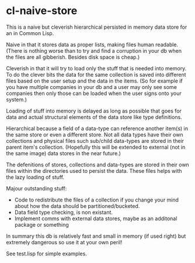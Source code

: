 # cl-naive-store
This is a naive but cleverish hierarchical persisted in memory data store for an in Common Lisp.

Naive in that it stores data as proper lists, making files human readable. (There
is nothing worse than to try and find a corruption in your db when the files 
are all gibberish. Besides disk space is cheap.)

Cleverish in that it will try to load only the stuff that is needed into memory.
To do the clever bits the data for the same collection is saved into different files
based on the user setup and the data in the items. (So for example if you have 
multiple companies in your db and a user may only see some companies then only 
those can be loaded when the user signs onto your system.) 

Loading of stuff into memory is delayed as long as possible that goes for data 
and actual structural elements of the data store like type definitions.

Hierarchical because a field of a data-type can reference another item(s) in the 
same store or even a different store. Not all data types have their own collections 
and physical files such sub/child data-types are stored in their parent item's 
collection. (Hopefully this will be extended to external (not in the same image)
data stores in the near future.)

The defenitions of stores, collections and data-types are stored in their own files
within the directories used to persist the data. These files helps with the lazy 
loading of stuff.

Majour outstanding stuff:
- Code to redistribute the files of a collection if you change your mind about
how the data should be partitioned/bucketed.
- Data field type checking, is non existant.
- Implement comms with external data stores, maybe as an additonal package or
something

In summary this db is relatively fast and small in memory (if used right) but 
extremely dangerous so use it at your own peril!

See test.lisp for simple examples.
